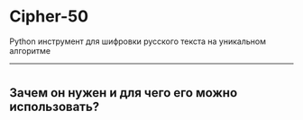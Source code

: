 # Сipher-50
Python инструмент для шифровки русского текста на уникальном алгоритме
****
#
## Зачем он нужен и для чего его можно использовать?
